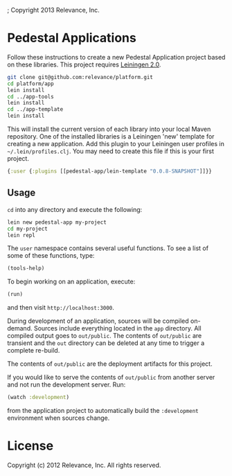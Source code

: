 ; Copyright 2013 Relevance, Inc.

# Pedestal Applications

Follow these instructions to create a new Pedestal Application project
based on these libraries. This project requires [Leiningen 2.0](https://github.com/technomancy/leiningen).

```bash
git clone git@github.com:relevance/platform.git
cd platform/app
lein install
cd ../app-tools
lein install
cd ../app-template
lein install
```

This will install the current version of each library into your local
Maven repository. One of the installed libraries is a Leiningen 'new'
template for creating a new application. Add this plugin to your
Leiningen user profiles in `~/.lein/profiles.clj`. You may need to
create this file if this is your first project.

```clj
{:user {:plugins [[pedestal-app/lein-template "0.0.8-SNAPSHOT"]]}}
```

## Usage

`cd` into any directory and execute the following:

```bash
lein new pedestal-app my-project
cd my-project
lein repl
```

The `user` namespace contains several useful functions. To see a list
of some of these functions, type:

```clj
(tools-help)
```

To begin working on an application, execute:

```clj
(run)
```

and then visit `http://localhost:3000`.

During development of an application, sources will be compiled
on-demand. Sources include everything located in the `app`
directory. All compiled output goes to `out/public`. The contents of
`out/public` are transient and the `out` directory can be deleted at
any time to trigger a complete re-build.

The contents of `out/public` are the deployment artifacts for this
project.

If you would like to serve the contents of `out/public` from another
server and not run the development server. Run:

```clj
(watch :development)
```

from the application project to automatically build the `:development`
environment when sources change.


# License

Copyright (c) 2012 Relevance, Inc. All rights reserved.

